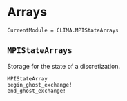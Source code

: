 # Arrays

```@meta
CurrentModule = CLIMA.MPIStateArrays
```
## `MPIStateArrays`

Storage for the state of a discretization.

```@docs
MPIStateArray
begin_ghost_exchange!
end_ghost_exchange!
```



